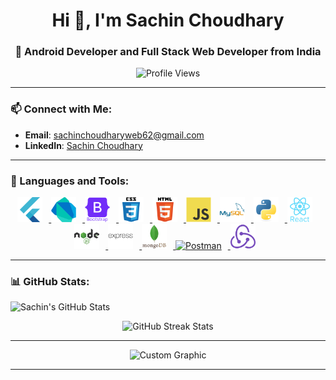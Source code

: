 
<h1 align="center">Hi 👋, I'm Sachin Choudhary</h1>
<h3 align="center">🚀 Android Developer and Full Stack Web Developer from India</h3>

<p align="center"> 
  <img src="https://komarev.com/ghpvc/?username=sachin6260&label=Profile%20views&color=0e75b6&style=flat" alt="Profile Views" />
</p>

---

### 📫 Connect with Me:
- **Email**: [sachinchoudharyweb62@gmail.com](mailto:sachinchoudharyweb62@gmail.com)  
- **LinkedIn**: [Sachin Choudhary](https://www.linkedin.com/in/sachin-choudhary-68925b251/)

---

### 🚀 Languages and Tools:
<p align="center">
  <a href="https://flutter.dev" target="_blank" rel="noreferrer">
    <img src="https://raw.githubusercontent.com/devicons/devicon/master/icons/flutter/flutter-original.svg" alt="Flutter" width="40" height="40" style="margin-right: 10px;"/>
  </a>
  <a href="https://dart.dev" target="_blank" rel="noreferrer">
    <img src="https://raw.githubusercontent.com/devicons/devicon/master/icons/dart/dart-original.svg" alt="Dart" width="40" height="40" style="margin-right: 10px;"/>
  </a>
  <a href="https://getbootstrap.com" target="_blank" rel="noreferrer">
    <img src="https://raw.githubusercontent.com/devicons/devicon/master/icons/bootstrap/bootstrap-plain-wordmark.svg" alt="Bootstrap" width="40" height="40" style="margin-right: 10px;"/>
  </a>
  <a href="https://www.w3schools.com/css/" target="_blank" rel="noreferrer">
    <img src="https://raw.githubusercontent.com/devicons/devicon/master/icons/css3/css3-original-wordmark.svg" alt="CSS3" width="40" height="40" style="margin-right: 10px;"/>
  </a>
  <a href="https://www.w3.org/html/" target="_blank" rel="noreferrer">
    <img src="https://raw.githubusercontent.com/devicons/devicon/master/icons/html5/html5-original-wordmark.svg" alt="HTML5" width="40" height="40" style="margin-right: 10px;"/>
  </a>
  <a href="https://developer.mozilla.org/en-US/docs/Web/JavaScript" target="_blank" rel="noreferrer">
    <img src="https://raw.githubusercontent.com/devicons/devicon/master/icons/javascript/javascript-original.svg" alt="JavaScript" width="40" height="40" style="margin-right: 10px;"/>
  </a>
  <a href="https://www.mysql.com/" target="_blank" rel="noreferrer">
    <img src="https://raw.githubusercontent.com/devicons/devicon/master/icons/mysql/mysql-original-wordmark.svg" alt="MySQL" width="40" height="40" style="margin-right: 10px;"/>
  </a>
  <a href="https://www.python.org" target="_blank" rel="noreferrer">
    <img src="https://raw.githubusercontent.com/devicons/devicon/master/icons/python/python-original.svg" alt="Python" width="40" height="40" style="margin-right: 10px;"/>
  </a>
  <a href="https://reactjs.org/" target="_blank" rel="noreferrer">
    <img src="https://raw.githubusercontent.com/devicons/devicon/master/icons/react/react-original-wordmark.svg" alt="React" width="40" height="40" style="margin-right: 10px;"/>
  </a>
  <a href="https://nodejs.org/" target="_blank" rel="noreferrer">
    <img src="https://raw.githubusercontent.com/devicons/devicon/master/icons/nodejs/nodejs-original-wordmark.svg" alt="Node.js" width="40" height="40" style="margin-right: 10px;"/>
  </a>
  <a href="https://expressjs.com/" target="_blank" rel="noreferrer">
    <img src="https://raw.githubusercontent.com/devicons/devicon/master/icons/express/express-original-wordmark.svg" alt="Express.js" width="40" height="40" style="margin-right: 10px;"/>
  </a>
  <a href="https://www.mongodb.com/" target="_blank" rel="noreferrer">
    <img src="https://raw.githubusercontent.com/devicons/devicon/master/icons/mongodb/mongodb-original-wordmark.svg" alt="MongoDB" width="40" height="40" style="margin-right: 10px;"/>
  </a>
  <a href="https://www.postman.com/" target="_blank" rel="noreferrer">
    <img src="https://www.vectorlogo.zone/logos/getpostman/getpostman-icon.svg" alt="Postman" width="40" height="40" style="margin-right: 10px;"/>
  </a>
  <a href="https://redux.js.org/" target="_blank" rel="noreferrer">
    <img src="https://raw.githubusercontent.com/devicons/devicon/master/icons/redux/redux-original.svg" alt="Redux" width="40" height="40" style="margin-right: 10px;"/>
  </a>
</p>

---

### 📊 GitHub Stats:
<p >
  <img src="https://github-readme-stats.vercel.app/api?username=sachin6260&show_icons=true&locale=en" alt="Sachin's GitHub Stats" />
</p>
<p align="center">
  <img src="https://github-readme-streak-stats.herokuapp.com/?user=sachin6260&theme=default" alt="GitHub Streak Stats" />
</p>

---

 <p align="center">
  <img src="https://puu.sh/HyrmV/95c458d9d9.png" alt="Custom Graphic" width="500"/>
</p>

---
